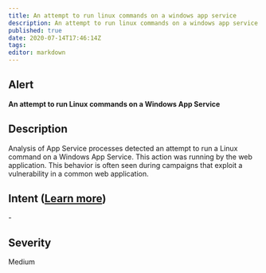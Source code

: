 ```yaml
---
title: An attempt to run linux commands on a windows app service
description: An attempt to run linux commands on a windows app service
published: true
date: 2020-07-14T17:46:14Z
tags:
editor: markdown
---
```


## Alert
**An attempt to run Linux commands on a Windows App Service**

## Description
Analysis of App Service processes detected an attempt to run a Linux command on a Windows App Service. This action was running by the web application. This behavior is often seen during campaigns that exploit a vulnerability in a common web application.

## Intent ([Learn more](/public/security/alerts/intentions.md))
\-

## Severity
Medium




